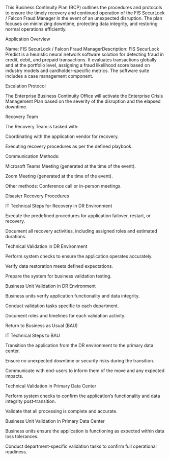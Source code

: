 This Business Continuity Plan (BCP) outlines the procedures and protocols to ensure the timely recovery and continued operation of the FIS SecurLock / Falcon Fraud Manager in the event of an unexpected disruption. The plan focuses on minimizing downtime, protecting data integrity, and restoring normal operations efficiently.

Application Overview

Name: FIS SecurLock / Falcon Fraud ManagerDescription: FIS SecurLock Predict is a heuristic neural network software solution for detecting fraud in credit, debit, and prepaid transactions. It evaluates transactions globally and at the portfolio level, assigning a fraud likelihood score based on industry models and cardholder-specific metrics. The software suite includes a case management component.

Escalation Protocol

The Enterprise Business Continuity Office will activate the Enterprise Crisis Management Plan based on the severity of the disruption and the elapsed downtime.

Recovery Team

The Recovery Team is tasked with:

Coordinating with the application vendor for recovery.

Executing recovery procedures as per the defined playbook.

Communication Methods:

Microsoft Teams Meeting (generated at the time of the event).

Zoom Meeting (generated at the time of the event).

Other methods: Conference call or in-person meetings.

Disaster Recovery Procedures

IT Technical Steps for Recovery in DR Environment

Execute the predefined procedures for application failover, restart, or recovery.

Document all recovery activities, including assigned roles and estimated durations.

Technical Validation in DR Environment

Perform system checks to ensure the application operates accurately.

Verify data restoration meets defined expectations.

Prepare the system for business validation testing.

Business Unit Validation in DR Environment

Business units verify application functionality and data integrity.

Conduct validation tasks specific to each department.

Document roles and timelines for each validation activity.

Return to Business as Usual (BAU)

IT Technical Steps to BAU

Transition the application from the DR environment to the primary data center.

Ensure no unexpected downtime or security risks during the transition.

Communicate with end-users to inform them of the move and any expected impacts.

Technical Validation in Primary Data Center

Perform system checks to confirm the application’s functionality and data integrity post-transition.

Validate that all processing is complete and accurate.

Business Unit Validation in Primary Data Center

Business units ensure the application is functioning as expected within data loss tolerances.

Conduct department-specific validation tasks to confirm full operational readiness.


